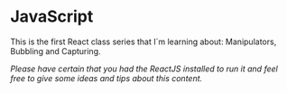# JavaScript #
This is the first React class series that I´m learning about: Manipulators, Bubbling and Capturing.
 
*Please have certain that you had the ReactJS installed to run it and feel free to give some ideas and tips about this content.* 

